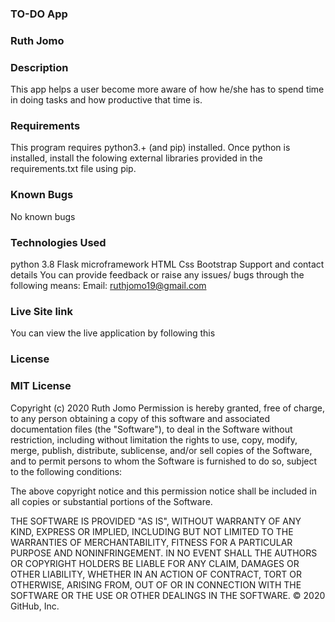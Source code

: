 ### TO-DO App
### Ruth Jomo
### Description
This app helps a user become more aware of how he/she has to spend time in doing tasks and how productive that time is.

### Requirements
This program requires python3.+ (and pip) installed. Once python is installed, install the folowing external libraries provided in the requirements.txt file using pip.

### Known Bugs
No known bugs

### Technologies Used
python 3.8 Flask microframework HTML Css Bootstrap Support and contact details You can provide feedback or raise any issues/ bugs through the following means: Email: ruthjomo19@gmail.com

### Live Site link
You can view the live application by following this  

### License
### MIT License

Copyright (c) 2020 Ruth Jomo
Permission is hereby granted, free of charge, to any person obtaining a copy of this software and associated documentation files (the "Software"), to deal in the Software without restriction, including without limitation the rights to use, copy, modify, merge, publish, distribute, sublicense, and/or sell copies of the Software, and to permit persons to whom the Software is furnished to do so, subject to the following conditions:

The above copyright notice and this permission notice shall be included in all copies or substantial portions of the Software.

THE SOFTWARE IS PROVIDED "AS IS", WITHOUT WARRANTY OF ANY KIND, EXPRESS OR IMPLIED, INCLUDING BUT NOT LIMITED TO THE WARRANTIES OF MERCHANTABILITY, FITNESS FOR A PARTICULAR PURPOSE AND NONINFRINGEMENT. IN NO EVENT SHALL THE AUTHORS OR COPYRIGHT HOLDERS BE LIABLE FOR ANY CLAIM, DAMAGES OR OTHER LIABILITY, WHETHER IN AN ACTION OF CONTRACT, TORT OR OTHERWISE, ARISING FROM, OUT OF OR IN CONNECTION WITH THE SOFTWARE OR THE USE OR OTHER DEALINGS IN THE SOFTWARE. © 2020 GitHub, Inc.